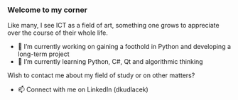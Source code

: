 ### Welcome to my corner

Like many, I see ICT as a field of art, something one grows to appreciate over the course of their whole life.

- 🔭 I’m currently working on gaining a foothold in Python and developing a long-term project
- 🌱 I’m currently learning Python, C#, Qt and algorithmic thinking

Wish to contact me about my field of study or on other matters?
- 📫 Connect with me on LinkedIn (dkudlacek)
